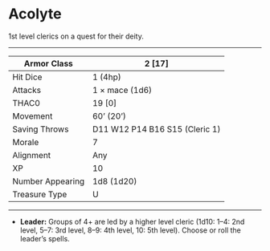 # Acolyte

1st level clerics on a quest for their deity.

------

| Armor Class     | 2 [17]                         |
| ---------------- | ------------------------------ |
| Hit Dice         | 1 (4hp)                        |
| Attacks          | 1 × mace (1d6)                 |
| THAC0            | 19 [0]                         |
| Movement         | 60’ (20’)                      |
| Saving Throws    | D11 W12 P14 B16 S15 (Cleric 1) |
| Morale           | 7                              |
| Alignment        | Any                            |
| XP               | 10                             |
| Number Appearing | 1d8 (1d20)                     |
| Treasure Type    | U                              |

------

- **Leader:** Groups of 4+ are led by a higher level cleric (1d10: 1–4: 2nd level, 5–7: 3rd level, 8–9: 4th level, 10: 5th level). Choose or roll the leader’s spells.

